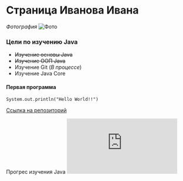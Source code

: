 # Страница Иванова Ивана

*Фотография*
![Фото](https://wallbox.ru/resize/1024x768/wallpapers/main2/201726/morda-cvety-sobaka-lug-azyk-nemeckaa-ovcarka.jpg)

### Цели по изучению Java

+ ~~Изучение основы Java~~
+ ~~Изучение ООП Java~~
+ Изучение Git (_В процессе_)
+ Изучение Java Core

#### Первая программа 
```System.out.println("Hello World!!")```

[Ссылка на репозиторий](https://github.com/LonerDeni)


Прогрес изучения Java  ![progress](http://www.yarntomato.com/percentbarmaker/button.php?barPosition=28&leftFill=%23FF0000 "progress")